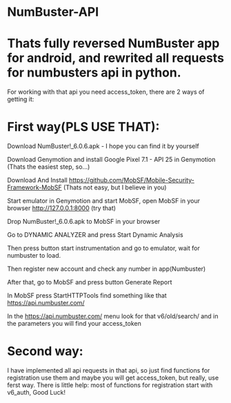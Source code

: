 # NumBuster-API
# Thats fully reversed NumBuster app for android, and rewrited all requests for numbusters api in python.

For working with that api you need access_token, there are 2 ways of getting it:

# First way(PLS USE THAT):
  Download NumBuster!_6.0.6.apk - I hope you can find it by yourself
	
  Download Genymotion and install Google Pixel 7.1 - API 25 in Genymotion  (Thats the easiest step, so...)
	
  Download And Install https://github.com/MobSF/Mobile-Security-Framework-MobSF  (Thats not easy, but I believe in you)
	
  Start emulator in Genymotion and start MobSF, open MobSF in your browser http://127.0.0.1:8000 (try that)
	
  Drop NumBuster!_6.0.6.apk to MobSF in your browser
	
  Go to DYNAMIC ANALYZER and press Start Dynamic Analysis
	
  Then press button start instrumentation and go to emulator, wait for numbuster to load.
	
  Then register new account and check any number in app(Numbuster)
	
  After that, go to MobSF and press button Generate Report
	
  In MobSF press StartHTTPTools find something like that https://api.numbuster.com/
	
  In the https://api.numbuster.com/ menu look for that v6/old/search/ and in the parameters you will find your access_token
  
# Second way:
  I have implemented all api requests in that api, so just find functions for registration use them and maybe you will get          	access_token, but really, use ferst way. There is little help: most of functions for registration start with v6_auth, Good Luck!
